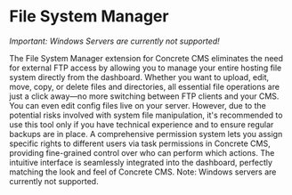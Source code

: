# File System Manager

*Important: Windows Servers are currently not supported!*

The File System Manager extension for Concrete CMS eliminates the need for external FTP access by allowing you to manage your entire hosting file system directly from the dashboard. Whether you want to upload, edit, move, copy, or delete files and directories, all essential file operations are just a click away—no more switching between FTP clients and your CMS. You can even edit config files live on your server. However, due to the potential risks involved with system file manipulation, it's recommended to use this tool only if you have technical experience and to ensure regular backups are in place. A comprehensive permission system lets you assign specific rights to different users via task permissions in Concrete CMS, providing fine-grained control over who can perform which actions. The intuitive interface is seamlessly integrated into the dashboard, perfectly matching the look and feel of Concrete CMS. Note: Windows servers are currently not supported.